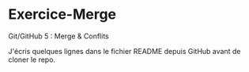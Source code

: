 # Exercice-Merge
Git/GitHub 5 : Merge &amp; Conflits


J'écris quelques lignes dans le fichier README depuis GitHub avant de cloner le repo.

